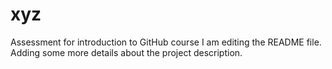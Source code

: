 # xyz
Assessment for introduction to GitHub course
I am editing the README file. Adding some more details about the project description.
